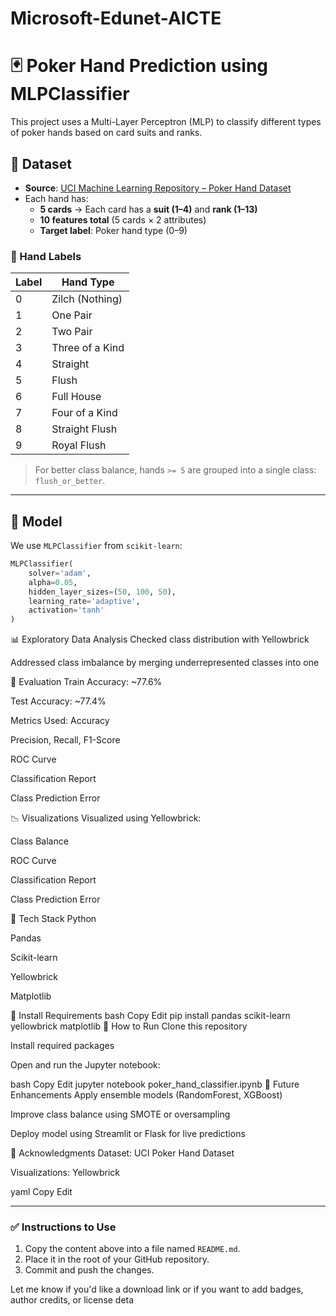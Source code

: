 # Microsoft-Edunet-AICTE

# 🃏 Poker Hand Prediction using MLPClassifier

This project uses a Multi-Layer Perceptron (MLP) to classify different types of poker hands based on card suits and ranks.

## 📁 Dataset

- **Source**: [UCI Machine Learning Repository – Poker Hand Dataset](https://archive.ics.uci.edu/ml/datasets/Poker+Hand)
- Each hand has:
  - **5 cards** → Each card has a **suit (1–4)** and **rank (1–13)**
  - **10 features total** (5 cards × 2 attributes)
  - **Target label**: Poker hand type (0–9)

### 🎯 Hand Labels

| Label | Hand Type          |
|-------|--------------------|
| 0     | Zilch (Nothing)    |
| 1     | One Pair           |
| 2     | Two Pair           |
| 3     | Three of a Kind    |
| 4     | Straight           |
| 5     | Flush              |
| 6     | Full House         |
| 7     | Four of a Kind     |
| 8     | Straight Flush     |
| 9     | Royal Flush        |

> For better class balance, hands `>= 5` are grouped into a single class: `flush_or_better`.

---

## 🧠 Model

We use `MLPClassifier` from `scikit-learn`:

```python
MLPClassifier(
    solver='adam',
    alpha=0.05,
    hidden_layer_sizes=(50, 100, 50),
    learning_rate='adaptive',
    activation='tanh'
)
```

📊 Exploratory Data Analysis
Checked class distribution with Yellowbrick

Addressed class imbalance by merging underrepresented classes into one

🧪 Evaluation
Train Accuracy: ~77.6%

Test Accuracy: ~77.4%

Metrics Used:
Accuracy

Precision, Recall, F1-Score

ROC Curve

Classification Report

Class Prediction Error

📉 Visualizations
Visualized using Yellowbrick:

Class Balance

ROC Curve

Classification Report

Class Prediction Error

🧰 Tech Stack
Python

Pandas

Scikit-learn

Yellowbrick

Matplotlib

🔧 Install Requirements
bash
Copy
Edit
pip install pandas scikit-learn yellowbrick matplotlib
🚀 How to Run
Clone this repository

Install required packages

Open and run the Jupyter notebook:

bash
Copy
Edit
jupyter notebook poker_hand_classifier.ipynb
📌 Future Enhancements
Apply ensemble models (RandomForest, XGBoost)

Improve class balance using SMOTE or oversampling

Deploy model using Streamlit or Flask for live predictions

🙏 Acknowledgments
Dataset: UCI Poker Hand Dataset

Visualizations: Yellowbrick

yaml
Copy
Edit

---

### ✅ Instructions to Use

1. Copy the content above into a file named `README.md`.
2. Place it in the root of your GitHub repository.
3. Commit and push the changes.

Let me know if you'd like a download link or if you want to add badges, author credits, or license deta
